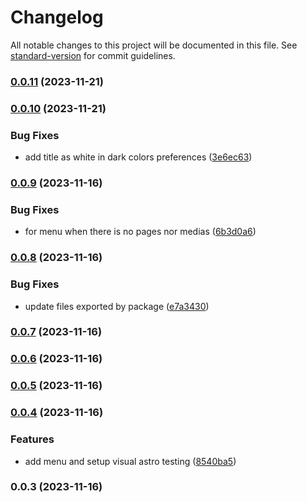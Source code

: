 # Changelog

All notable changes to this project will be documented in this file. See [standard-version](https://github.com/conventional-changelog/standard-version) for commit guidelines.

### [0.0.11](https://github.com/Frankeo/common-components/compare/v0.0.10...v0.0.11) (2023-11-21)

### [0.0.10](https://github.com/Frankeo/common-components/compare/v0.0.9...v0.0.10) (2023-11-21)

### Bug Fixes

- add title as white in dark colors preferences ([3e6ec63](https://github.com/Frankeo/common-components/commit/3e6ec631d4b15eb9f08e3b8500392e99ecbb8833))

### [0.0.9](https://github.com/Frankeo/common-components/compare/v0.0.8...v0.0.9) (2023-11-16)

### Bug Fixes

- for menu when there is no pages nor medias ([6b3d0a6](https://github.com/Frankeo/common-components/commit/6b3d0a633fbbb26d6855636bfa00f0142fef7c14))

### [0.0.8](https://github.com/Frankeo/common-components/compare/v0.0.7...v0.0.8) (2023-11-16)

### Bug Fixes

- update files exported by package ([e7a3430](https://github.com/Frankeo/common-components/commit/e7a3430cf25e964ae7c645b190b1ab3903d6e4e5))

### [0.0.7](https://github.com/Frankeo/common-components/compare/v0.0.6...v0.0.7) (2023-11-16)

### [0.0.6](https://github.com/Frankeo/common-components/compare/v0.0.5...v0.0.6) (2023-11-16)

### [0.0.5](https://github.com/Frankeo/common-components/compare/v0.0.4...v0.0.5) (2023-11-16)

### [0.0.4](https://github.com/Frankeo/common-components/compare/v0.0.3...v0.0.4) (2023-11-16)

### Features

- add menu and setup visual astro testing ([8540ba5](https://github.com/Frankeo/common-components/commit/8540ba53b8aa26f5a8876cc61a253adc97d2c576))

### 0.0.3 (2023-11-16)
